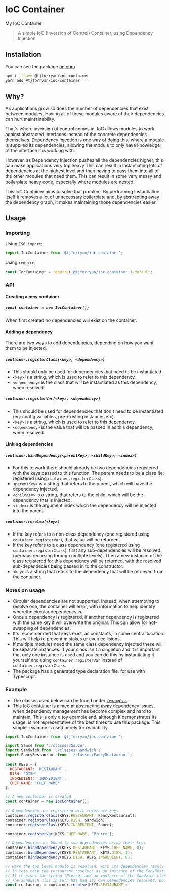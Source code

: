 # IoC Container
My IoC Container

> A simple IoC (Inversion of Control) Container, using Dependency Injection

## Installation
You can see the package [on npm](https://www.npmjs.com/package/@tjforryan/ioc-container)
```bash
npm i --save @tjforryan/ioc-container
yarn add @tjforryan/ioc-container
```

## Why?

As applications grow so does the number of dependencies that exist between modules.  Having all of these modules aware of their dependencies can hurt maintainability.

That's where inversion of control comes in.  IoC allows modules to work against abstracted interfaces instead of the concrete dependencies themselves.  Dependency Injection is one way of doing this, where a module is supplied its dependencies, allowing the module to only have knowledge of the interface it is working with.

However, as Dependency Injection pushes all the dependencies higher, this can make applications very top heavy  This can result in instantiating lots of dependencies at the highest level and then having to pass them into all of the other modules that need them.  This can result in some very messy and boilerplate heavy code, especially where modules are nested.

This IoC Container aims to solve that problem.  By performing instantiation itself it removes a lot of unnecessary boilerplate and, by abstracting away the dependency graph, it makes maintaining those dependencies easier.

## Usage

### Importing
Using `ES6 import`:
```javascript
import IocContainer from '@tjforryan/ioc-container';
```

Using `require`:
```javascript
const IocContainer = require('@tjforryan/ioc-container').default;
``` 

### API

#### Creating a new container
##### `const container = new IocContainer();`

When first created no dependencies will exist on the container.

#### Adding a dependency
There are two ways to add dependencies, depending on how you want them to be injected.

##### `container.registerClass(<key>, <dependency>)`
* This should only be used for dependencies that need to be instantiated.
* `<key>` is a string, which is used to refer to this dependency.
* `<dependency>` is the class that will be instantiated as this dependency, when resolved.

##### `container.registerVar(<key>, <dependency>)`
* This should be used for dependencies that don't need to be instantiated (eg: config variables, pre-existing instances etc).
* `<key>` is a string, which is used to refer to this dependency.
* `<dependency>` is the value that will be passed in as this dependency, when resolved.

#### Linking dependencies

##### `container.bindDependency(<parentKey>, <childKey>, <index>)`
* For this to work there should already be two dependencies registered with the keys passed to this function.  The parent needs to be a class (ie: registered using `container.registerClass`).
* `<parentKey>` is a string that refers to the parent, which will have the dependency injected.
* `<childKey>` is a string, that refers to the child, which will be the dependency that is injected.
* `<index>` is the argument index which the dependency will be injected into the parent.

##### `container.resolve(<key>)`
* If the key refers to a non-class dependency (one registered using `container.registerVar`), that value will be returned.
* If the key refers to a class dependency (one registered using `container.registerClass`), first any sub-dependencies will be resolved (perhaps recursing through multiple levels).  Then a new instance of the class registered for this dependency will be returned, with the resolved sub-dependecies being passed in to the constructor. 
* `<key>` is a string that refers to the dependency that will be retrieved from the container.

### Notes on usage
* Circular dependencies are not supported.  Instead, when attempting to resolve one, the container will error, with information to help identify wherethe circular dependency is.
* Once a dependency is registered, if another dependency is registered with the same key it will overwrite the original.  This can allow for hot-swapping of dependencies.
* It's recommended that keys exist, as constants, in some central location.  This will help to prevent mistakes or even collisions.
* If multiple modules need the same class dependency injected these will be separate instances.  If your class isn't a singleton and it is important that only one instance is used and  you can do this by instantiating it yourself and using `container.registerVar` instead of `container.registerClass`.
* The package has a generated type declaration file. for use with Typescript.

### Example
* The classes used below can be found under [`/examples`](https://github.com/tjforryan/IOC-Container/tree/master/examples).
* This IoC container is aimed at abstracting away dependency issues, when dependency management has become complex and hard to maintain.  This is only a toy example and, although it demonstrates its usage, is not representative of the best times to use this package.  This simpler example is used purely for readability.

```javascript
import IocContainer from '@tjforryan/ioc-container';

import Sauce from './classes/Sauce';
import Sandwich from './classes/Sandwich';
import FancyRestaurant from './classes/FancyRestaurant';

const KEYS = {
  RESTAURANT: 'RESTAURANT',
  DISH: 'DISH',
  INGREDIENT: 'INGREDIENT',
  CHEF_NAME: 'CHEF_NAME'
};

// A new container is created
const container = new IocContainer();

// Dependencies are registered with reference keys
container.registerClass(KEYS.RESTAURANT, FancyRestaurant);
container.registerClass(KEYS.DISH, Sandwich);
container.registerClass(KEYS.INGREDIENT, Sauce);

container.registerVar(KEYS.CHEF_NAME, 'Pierre');

// Dependencies are bound to sub-dependencies using their keys
container.bindDependency(KEYS.RESTAURANT, KEYS.CHEF_NAME, 0);
container.bindDependency(KEYS.RESTAURANT, KEYS.DISH, 1);
container.bindDependency(KEYS.DISH, KEYS.INGREDIENT, 0);

// Here the top level module is resolved, with its dependencies resolved for it.
// In this case the restaurant resolves as an instance of the FanyRestaurant class.
// It receives the string 'Pierre' and an instance of the Sandwich class.
// The Sandwich clas in turn has had its own dependencies resolved, before instantiation.
const restaurant = container.resolve(KEYS.RESTAURANT);
```
